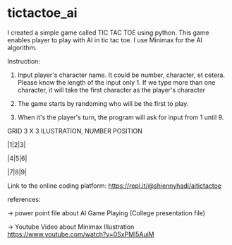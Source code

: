 # tictactoe_ai
I created a simple game called TIC TAC TOE using python. This game enables player to play with AI in tic tac toe. I use Minimax for the AI algorithm.

Instruction:
1. Input player's character name. It could be number, character, et cetera. Please know the length of the input only 1. If we type more than one character, it will take the first character as the player's character

2. The game starts by randoming who will be the first to play.

3. When it's the player's turn, the program will ask for input from 1 until 9.

GRID 3 X 3 ILUSTRATION, NUMBER POSITION

|1|2|3|

|4|5|6|

|7|8|9|

Link to the online coding platform:
https://repl.it/@shiennyhadi/aitictactoe

references:

-> power point file about AI Game Playing (College presentation file)

-> Youtube Video about Minimax Illustration https://www.youtube.com/watch?v=0SxPMl5AuiM
